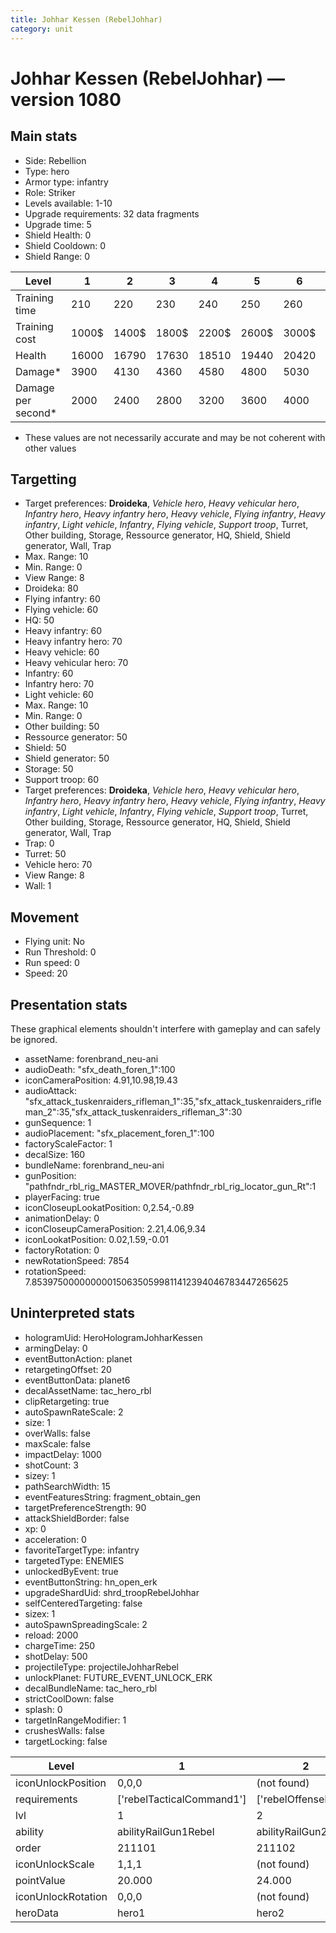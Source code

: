 ```yaml
---
title: Johhar Kessen (RebelJohhar)
category: unit
---
```


# Johhar Kessen (RebelJohhar) — version 1080

## Main stats

  * Side: Rebellion
  * Type: hero
  * Armor type: infantry
  * Role: Striker
  * Levels available: 1-10
  * Upgrade requirements: 32 data fragments
  * Upgrade time: 5
  * Shield Health: 0
  * Shield Cooldown: 0
  * Shield Range: 0

|Level             |1    |2    |3    |4    |5    |6    |7    |8    |9    |10   |
|------------------|-----|-----|-----|-----|-----|-----|-----|-----|-----|-----|
|Training time     |210  |220  |230  |240  |250  |260  |270  |560  |580  |600  |
|Training cost     |1000$|1400$|1800$|2200$|2600$|3000$|3400$|4000$|4200$|4600$|
|Health            |16000|16790|17630|18510|19440|20420|21460|22560|23720|24950|
|Damage*           |3900 |4130 |4360 |4580 |4800 |5030 |5380 |5760 |6160 |6590 |
|Damage per second*|2000 |2400 |2800 |3200 |3600 |4000 |4400 |4800 |5200 |6000 |

* These values are not necessarily accurate and may be not coherent with other values

## Targetting

  * Target preferences: **Droideka**, _Vehicle hero_, _Heavy vehicular hero_, _Infantry hero_, _Heavy infantry hero_, _Heavy vehicle_, _Flying infantry_, _Heavy infantry_, _Light vehicle_, _Infantry_, _Flying vehicle_, _Support troop_, Turret, Other building, Storage, Ressource generator, HQ, Shield, Shield generator, Wall, Trap
  * Max. Range: 10
  * Min. Range: 0
  * View Range: 8
  * Droideka: 80
  * Flying infantry: 60
  * Flying vehicle: 60
  * HQ: 50
  * Heavy infantry: 60
  * Heavy infantry hero: 70
  * Heavy vehicle: 60
  * Heavy vehicular hero: 70
  * Infantry: 60
  * Infantry hero: 70
  * Light vehicle: 60
  * Max. Range: 10
  * Min. Range: 0
  * Other building: 50
  * Ressource generator: 50
  * Shield: 50
  * Shield generator: 50
  * Storage: 50
  * Support troop: 60
  * Target preferences: **Droideka**, _Vehicle hero_, _Heavy vehicular hero_, _Infantry hero_, _Heavy infantry hero_, _Heavy vehicle_, _Flying infantry_, _Heavy infantry_, _Light vehicle_, _Infantry_, _Flying vehicle_, _Support troop_, Turret, Other building, Storage, Ressource generator, HQ, Shield, Shield generator, Wall, Trap
  * Trap: 0
  * Turret: 50
  * Vehicle hero: 70
  * View Range: 8
  * Wall: 1

## Movement

  * Flying unit: No
  * Run Threshold: 0
  * Run speed: 0
  * Speed: 20

## Presentation stats

These graphical elements shouldn't interfere with gameplay and can safely be ignored.

  * assetName: forenbrand_neu-ani
  * audioDeath: "sfx_death_foren_1":100
  * iconCameraPosition: 4.91,10.98,19.43
  * audioAttack: "sfx_attack_tuskenraiders_rifleman_1":35,"sfx_attack_tuskenraiders_rifleman_2":35,"sfx_attack_tuskenraiders_rifleman_3":30
  * gunSequence: 1
  * audioPlacement: "sfx_placement_foren_1":100
  * factoryScaleFactor: 1
  * decalSize: 160
  * bundleName: forenbrand_neu-ani
  * gunPosition: "pathfndr_rbl_rig_MASTER_MOVER/pathfndr_rbl_rig_locator_gun_Rt":1
  * playerFacing: true
  * iconCloseupLookatPosition: 0,2.54,-0.89
  * animationDelay: 0
  * iconCloseupCameraPosition: 2.21,4.06,9.34
  * iconLookatPosition: 0.02,1.59,-0.01
  * factoryRotation: 0
  * newRotationSpeed: 7854
  * rotationSpeed: 7.8539750000000001506350599811412394046783447265625

## Uninterpreted stats

  * hologramUid: HeroHologramJohharKessen
  * armingDelay: 0
  * eventButtonAction: planet
  * retargetingOffset: 20
  * eventButtonData: planet6
  * decalAssetName: tac_hero_rbl
  * clipRetargeting: true
  * autoSpawnRateScale: 2
  * size: 1
  * overWalls: false
  * maxScale: false
  * impactDelay: 1000
  * shotCount: 3
  * sizey: 1
  * pathSearchWidth: 15
  * eventFeaturesString: fragment_obtain_gen
  * targetPreferenceStrength: 90
  * attackShieldBorder: false
  * xp: 0
  * acceleration: 0
  * favoriteTargetType: infantry
  * targetedType: ENEMIES
  * unlockedByEvent: true
  * eventButtonString: hn_open_erk
  * upgradeShardUid: shrd_troopRebelJohhar
  * selfCenteredTargeting: false
  * sizex: 1
  * autoSpawnSpreadingScale: 2
  * reload: 2000
  * chargeTime: 250
  * shotDelay: 500
  * projectileType: projectileJohharRebel
  * unlockPlanet: FUTURE_EVENT_UNLOCK_ERK
  * decalBundleName: tac_hero_rbl
  * strictCoolDown: false
  * splash: 0
  * targetInRangeModifier: 1
  * crushesWalls: false
  * targetLocking: false

|Level             |1                        |2                   |3                   |4                   |5                   |6                   |7                   |8                   |9                   |10                   |
|------------------|-------------------------|--------------------|--------------------|--------------------|--------------------|--------------------|--------------------|--------------------|--------------------|---------------------|
|iconUnlockPosition|0,0,0                    |(not found)         |(not found)         |(not found)         |(not found)         |(not found)         |(not found)         |(not found)         |(not found)         |(not found)          |
|requirements      |['rebelTacticalCommand1']|['rebelOffenseLab2']|['rebelOffenseLab3']|['rebelOffenseLab4']|['rebelOffenseLab5']|['rebelOffenseLab6']|['rebelOffenseLab7']|['rebelOffenseLab8']|['rebelOffenseLab9']|['rebelOffenseLab10']|
|lvl               |1                        |2                   |3                   |4                   |5                   |6                   |7                   |8                   |9                   |10                   |
|ability           |abilityRailGun1Rebel     |abilityRailGun2Rebel|abilityRailGun3Rebel|abilityRailGun4Rebel|abilityRailGun5Rebel|abilityRailGun6Rebel|abilityRailGun7Rebel|abilityRailGun8Rebel|abilityRailGun9Rebel|abilityRailGun10Rebel|
|order             |211101                   |211102              |211103              |211104              |211105              |211106              |211107              |211108              |211109              |211110               |
|iconUnlockScale   |1,1,1                    |(not found)         |(not found)         |(not found)         |(not found)         |(not found)         |(not found)         |(not found)         |(not found)         |(not found)          |
|pointValue        |20.000                   |24.000              |28.000              |32.000              |36.000              |40.000              |44.000              |48.000              |52.000              |60.000               |
|iconUnlockRotation|0,0,0                    |(not found)         |(not found)         |(not found)         |(not found)         |(not found)         |(not found)         |(not found)         |(not found)         |(not found)          |
|heroData          |hero1                    |hero2               |hero3               |hero4               |hero5               |hero6               |hero7               |hero8               |hero9               |hero10               |

